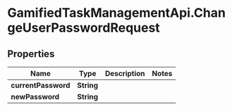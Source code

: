 # GamifiedTaskManagementApi.ChangeUserPasswordRequest

## Properties

Name | Type | Description | Notes
------------ | ------------- | ------------- | -------------
**currentPassword** | **String** |  | 
**newPassword** | **String** |  | 


